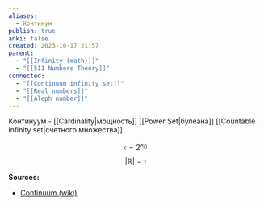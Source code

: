 ```yaml
---
aliases:
  - Континум
publish: true
anki: false
created: 2023-10-17 21:57
parent:
  - "[[Infinity (math)]]"
  - "[[511 Numbers Theory]]"
connected:
  - "[[Continuum infinity set]]"
  - "[[Real numbers]]"
  - "[[Aleph number]]"
---
```

Континуум - [[Cardinality|мощность]] [[Power Set|булеана]] [[Countable infinity set|счетного множества]] 

$$
\mathfrak{c}=2^{\aleph_0}
$$
$$
|\mathbb{R}|=\mathfrak{c}
$$

**Sources:**
- [Continuum (wiki)](https://en.wikipedia.org/wiki/Continuum_(set_theory))

